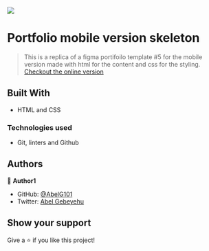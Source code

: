 
![](https://img.shields.io/badge/Microverse-blueviolet)

# Portfolio mobile version skeleton

> This is a replica of a figma portifoilo template #5 for the mobile version made with html for the content and css for the styling. 
> [Checkout the online version](https://abelg101.github.io/)

## Built With

- HTML and CSS

### Technologies used 
- Git, linters and Github  

## Authors

👤 **Author1**

- GitHub: [@AbelG101](https://github.com/AbelG101)
- Twitter: [Abel Gebeyehu](https://www.linkedin.com/in/abel-gebeyehu-779743183/)


## Show your support

Give a ⭐️ if you like this project!




